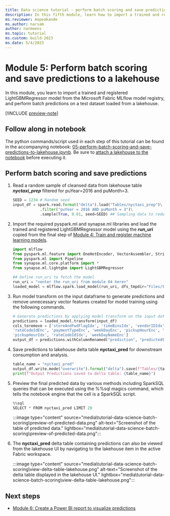 ```yaml
---
title: Data science tutorial - perform batch scoring and save predictions
description: In this fifth module, learn how to import a trained and registered model and perform batch predictions on a test dataset.
ms.reviewer: mopeakande
ms.author: narsam
author: narmeens
ms.topic: tutorial
ms.custom: build-2023
ms.date: 5/4/2023
---
```


# Module 5: Perform batch scoring and save predictions to a lakehouse

In this module, you learn to import a trained and registered LightGBMRegressor model from the Microsoft Fabric MLflow model registry, and perform batch predictions on a test dataset loaded from a lakehouse.

[!INCLUDE [preview-note](../includes/preview-note.md)]

## Follow along in notebook

The python commands/script used in each step of this tutorial can be found in the accompanying notebook: [05-perform-batch-scoring-and-save-predictions-to-lakehouse.ipynb](https://github.com/microsoft/fabric-samples/blob/main/docs-samples/data-science/data-science-tutorial/05-perform-batch-scoring-and-save-predictions-to-lakehouse.ipynb). Be sure to [attach a lakehouse to the notebook](tutorial-data-science-prepare-system.md#attach-a-lakehouse-to-the-notebooks) before executing it.

## Perform batch scoring and save predictions

1. Read a random sample of cleansed data from lakehouse table ***nyctaxi_prep*** filtered for puYear=2016 and puMonth=3.

   ```python
   SEED = 1234 # Random seed
   input_df = spark.read.format("delta").load("Tables/nyctaxi_prep")\
               .filter("puYear = 2016 AND puMonth = 3")\
               .sample(True, 0.01, seed=SEED) ## Sampling data to reduce execution time for this tutorial
   ```

1. Import the required pyspark.ml and synapse.ml libraries and load the trained and registered LightGBMRegressor model using the ***run_uri*** copied from the final step of [Module 4: Train and register machine learning models](tutorial-data-science-train-models.md).

   ```python
   import mlflow
   from pyspark.ml.feature import OneHotEncoder, VectorAssembler, StringIndexer
   from pyspark.ml import Pipeline
   from synapse.ml.core.platform import *
   from synapse.ml.lightgbm import LightGBMRegressor

   ## Define run_uri to fetch the model
   run_uri = "<enter the run_uri from module 04 here>"
   loaded_model = mlflow.spark.load_model(run_uri, dfs_tmpdir="Files/tmp/mlflow")
   ```

1. Run model transform on the input dataframe to generate predictions and remove unnecessary vector features created for model training using the following commands.

   ```python
   # Generate predictions by applying model transform on the input dataframe
   predictions = loaded_model.transform(input_df)
   cols_toremove = ['storeAndFwdFlagIdx', 'timeBinsIdx', 'vendorIDIdx', 'paymentTypeIdx', 'vendorIDEnc',
   'rateCodeIdEnc', 'paymentTypeEnc', 'weekDayEnc', 'pickupHourEnc', 'storeAndFwdFlagEnc', 'timeBinsEnc', 'features','weekDayNameIdx',
   'pickupHourIdx', 'rateCodeIdIdx', 'weekDayNameEnc']
   output_df = predictions.withColumnRenamed("prediction", "predictedtripDuration").drop(*cols_toremove) 
   ```

1. Save predictions to lakehouse delta table **nyctaxi_pred** for downstream consumption and analysis.

   ```python   
   table_name = "nyctaxi_pred"
   output_df.write.mode("overwrite").format("delta").save(f"Tables/{table_name}")
   print(f"Output Predictions saved to delta table: {table_name}")
   ```

1. Preview the final predicted data by various methods including SparkSQL queries that can be executed using the %%sql magics command, which tells the notebook engine that the cell is a SparkSQL script.

   ```python
   %%sql
   SELECT * FROM nyctaxi_pred LIMIT 20
   ```

   :::image type="content" source="media\tutorial-data-science-batch-scoring\preview-of-predicted-data.png" alt-text="Screenshot of the table of predicted data." lightbox="media\tutorial-data-science-batch-scoring\preview-of-predicted-data.png":::

1. The **nyctaxi_pred** delta table containing predictions can also be viewed from the lakehouse UI by navigating to the lakehouse item in the active Fabric workspace.

   :::image type="content" source="media\tutorial-data-science-batch-scoring\view-delta-table-lakehouse.png" alt-text="Screenshot of the delta table displayed in the lakehouse UI." lightbox="media\tutorial-data-science-batch-scoring\view-delta-table-lakehouse.png":::

## Next steps

- [Module 6: Create a Power BI report to visualize predictions](tutorial-data-science-create-report.md)
